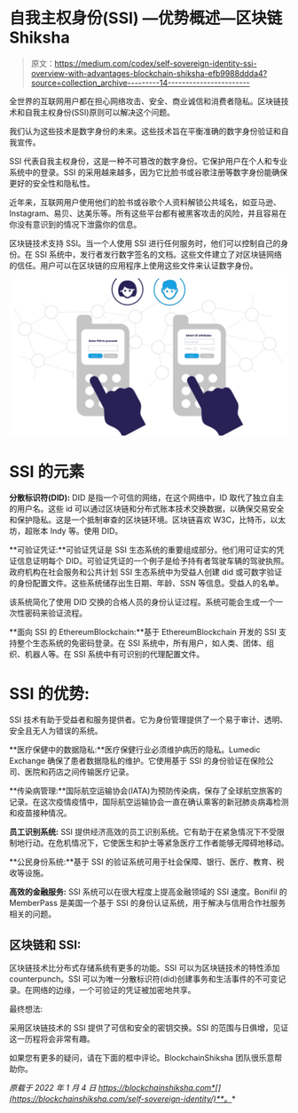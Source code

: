 # 自我主权身份(SSI) —优势概述—区块链 Shiksha

> 原文：<https://medium.com/codex/self-sovereign-identity-ssi-overview-with-advantages-blockchain-shiksha-efb9988ddda4?source=collection_archive---------14----------------------->

全世界的互联网用户都在担心网络攻击、安全、商业诚信和消费者隐私。区块链技术和自我主权身份(SSI)原则可以解决这个问题。

我们认为这些技术是数字身份的未来。这些技术旨在平衡准确的数字身份验证和自我宣传。

SSI 代表自我主权身份，这是一种不可篡改的数字身份。它保护用户在个人和专业系统中的登录。SSI 的采用越来越多，因为它比脸书或谷歌注册等数字身份能确保更好的安全性和隐私性。

近年来，互联网用户使用他们的脸书或谷歌个人资料解锁公共域名，如亚马逊、Instagram、易贝、达美乐等。所有这些平台都有被黑客攻击的风险，并且容易在你没有意识到的情况下泄露你的信息。

区块链技术支持 SSI。当一个人使用 SSI 进行任何服务时，他们可以控制自己的身份。在 SSI 系统中，发行者发行数字签名的文档。这些文件建立了对区块链网络的信任。用户可以在区块链的应用程序上使用这些文件来认证数字身份。

![](img/f4fe462446862060f1c458f279cef1ee.png)

# SSI 的元素

**分散标识符(DID):** DID 是指一个可信的网络，在这个网络中，ID 取代了独立自主的用户名。这些 id 可以通过区块链和分布式账本技术交换数据，以确保交易安全和保护隐私。这是一个抵制审查的区块链环境。区块链喜欢 W3C，比特币，以太坊，超账本 Indy 等。使用 DID。

**可验证凭证:**可验证凭证是 SSI 生态系统的重要组成部分。他们用可证实的凭证信息证明每个 DID。可验证凭证的一个例子是给予持有者驾驶车辆的驾驶执照。政府机构在社会服务和公共计划 SSI 生态系统中为受益人创建 did 或可数字验证的身份配置文件。这些系统储存出生日期、年龄、SSN 等信息。受益人的名单。

该系统简化了使用 DID 交换的合格人员的身份认证过程。系统可能会生成一个一次性密码来验证流程。

**面向 SSI 的 EthereumBlockchain:**基于 EthereumBlockchain 开发的 SSI 支持整个生态系统的免密码登录。在 SSI 系统中，所有用户，如人类、团体、组织、机器人等。在 SSI 系统中有可识别的代理配置文件。

# SSI 的优势:

SSI 技术有助于受益者和服务提供者。它为身份管理提供了一个易于审计、透明、安全且无人为错误的系统。

**医疗保健中的数据隐私:**医疗保健行业必须维护病历的隐私。Lumedic Exchange 确保了患者数据隐私的维护。它使用基于 SSI 的身份验证在保险公司、医院和药店之间传输医疗记录。

**传染病管理:**国际航空运输协会(IATA)为预防传染病，保存了全球航空旅客的记录。在这次疫情疫情中，国际航空运输协会一直在确认乘客的新冠肺炎病毒检测和疫苗接种情况。

**员工识别系统:** SSI 提供经济高效的员工识别系统。它有助于在紧急情况下不受限制地行动。在危机情况下，它使医生和护士等紧急医疗工作者能够无障碍地移动。

**公民身份系统:**基于 SSI 的验证系统可用于社会保障、银行、医疗、教育、税收等设施。

**高效的金融服务:** SSI 系统可以在很大程度上提高金融领域的 SSI 速度。Bonifil 的 MemberPass 是美国一个基于 SSI 的身份认证系统，用于解决与信用合作社服务相关的问题。

## 区块链和 SSI:

区块链技术比分布式存储系统有更多的功能。SSI 可以为区块链技术的特性添加 counterpunch。SSI 可以为唯一分散标识符(did)创建事务和生活事件的不可变记录。在网络的边缘，一个可验证的凭证被加密地共享。

最终想法:

采用区块链技术的 SSI 提供了可信和安全的密钥交换。SSI 的范围与日俱增，见证这一历程将会非常有趣。

如果您有更多的疑问，请在下面的框中评论。BlockchainShiksha 团队很乐意帮助你。

*原载于 2022 年 1 月 4 日 https://blockchainshiksha.com*[](https://blockchainshiksha.com/self-sovereign-identity/)**。**